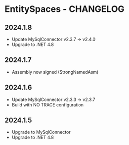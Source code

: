 # EntitySpaces - CHANGELOG

## 2024.1.8

- Update MySqlConnector v2.3.7 -> v2.4.0
- Upgrade to .NET 4.8

## 2024.1.7

- Assembly now signed (StrongNamedAsm)

## 2024.1.6

- Update MySqlConnector v2.3.3 -> v2.3.7
- Build with NO TRACE configuration

## 2024.1.5

- Upgrade to MySqlConnector
- Upgrade to .NET 4.8
